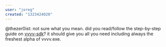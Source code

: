 ```yaml
---
user: "joreg"
created: "1323424020"
---
```


@thezer0ist: not sure what you mean. did you read/follow the step-by-step guide on [vvvv-sdk](https://betadocs.vvvv.org/devvvveloping/vvvv-sdk.html)? it should give you all you need including always the freshest alpha of vvvv.exe.
